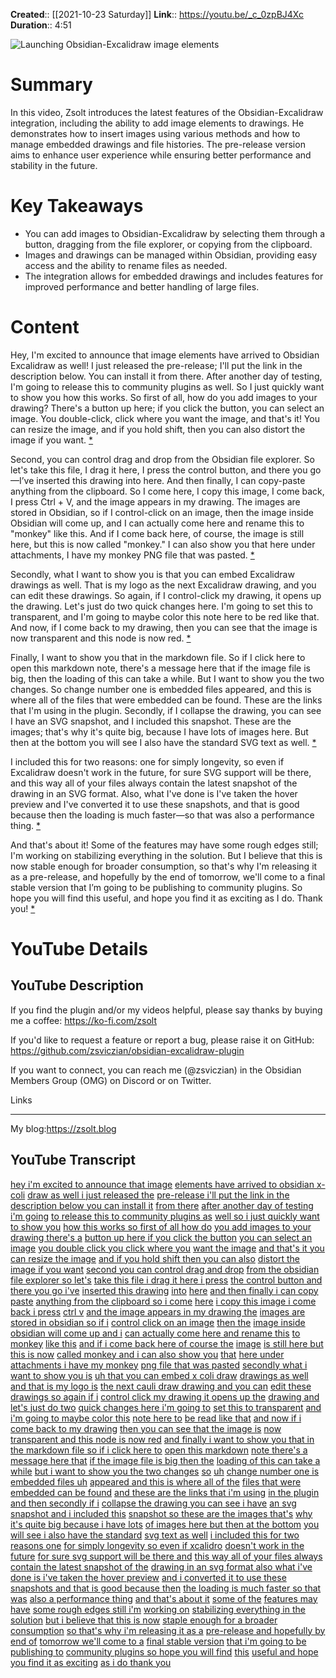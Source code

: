 **Created**:: [[2021-10-23 Saturday]]
**Link**:: https://youtu.be/_c_0zpBJ4Xc
**Duration**:: 4:51

![Launching Obsidian-Excalidraw image elements](https://youtu.be/_c_0zpBJ4Xc)

# Summary
In this video, Zsolt introduces the latest features of the Obsidian-Excalidraw integration, including the ability to add image elements to drawings. He demonstrates how to insert images using various methods and how to manage embedded drawings and file histories. The pre-release version aims to enhance user experience while ensuring better performance and stability in the future.

# Key Takeaways
- You can add images to Obsidian-Excalidraw by selecting them through a button, dragging from the file explorer, or copying from the clipboard.
- Images and drawings can be managed within Obsidian, providing easy access and the ability to rename files as needed.
- The integration allows for embedded drawings and includes features for improved performance and better handling of large files.

# Content
Hey, I'm excited to announce that image elements have arrived to Obsidian Excalidraw as well! I just released the pre-release; I'll put the link in the description below. You can install it from there. After another day of testing, I'm going to release this to community plugins as well. So I just quickly want to show you how this works. So first of all, how do you add images to your drawing? There's a button up here; if you click the button, you can select an image. You double-click, click where you want the image, and that's it! You can resize the image, and if you hold shift, then you can also distort the image if you want. [* ](https://youtu.be/_c_0zpBJ4Xc?t=0)

Second, you can control drag and drop from the Obsidian file explorer. So let's take this file, I drag it here, I press the control button, and there you go—I’ve inserted this drawing into here. And then finally, I can copy-paste anything from the clipboard. So I come here, I copy this image, I come back, I press Ctrl + V, and the image appears in my drawing. The images are stored in Obsidian, so if I control-click on an image, then the image inside Obsidian will come up, and I can actually come here and rename this to "monkey" like this. And if I come back here, of course, the image is still here, but this is now called "monkey." I can also show you that here under attachments, I have my monkey PNG file that was pasted. [* ](https://youtu.be/_c_0zpBJ4Xc?t=61)

Secondly, what I want to show you is that you can embed Excalidraw drawings as well. That is my logo as the next Excalidraw drawing, and you can edit these drawings. So again, if I control-click my drawing, it opens up the drawing. Let's just do two quick changes here. I'm going to set this to transparent, and I'm going to maybe color this note here to be red like that. And now, if I come back to my drawing, then you can see that the image is now transparent and this node is now red. [* ](https://youtu.be/_c_0zpBJ4Xc?t=114)

Finally, I want to show you that in the markdown file. So if I click here to open this markdown note, there's a message here that if the image file is big, then the loading of this can take a while. But I want to show you the two changes. So change number one is embedded files appeared, and this is where all of the files that were embedded can be found. These are the links that I'm using in the plugin. Secondly, if I collapse the drawing, you can see I have an SVG snapshot, and I included this snapshot. These are the images; that's why it's quite big, because I have lots of images here. But then at the bottom you will see I also have the standard SVG text as well. [* ](https://youtu.be/_c_0zpBJ4Xc?t=160)

I included this for two reasons: one for simply longevity, so even if Excalidraw doesn't work in the future, for sure SVG support will be there, and this way all of your files always contain the latest snapshot of the drawing in an SVG format. Also, what I've done is I've taken the hover preview and I've converted it to use these snapshots, and that is good because then the loading is much faster—so that was also a performance thing. [* ](https://youtu.be/_c_0zpBJ4Xc?t=212)

And that's about it! Some of the features may have some rough edges still; I'm working on stabilizing everything in the solution. But I believe that this is now stable enough for broader consumption, so that's why I'm releasing it as a pre-release, and hopefully by the end of tomorrow, we'll come to a final stable version that I’m going to be publishing to community plugins. So hope you will find this useful, and hope you find it as exciting as I do. Thank you! [* ](https://youtu.be/_c_0zpBJ4Xc?t=264)

# YouTube Details

## YouTube Description

If you find the plugin and/or my videos helpful, please say thanks by buying me a coffee: https://ko-fi.com/zsolt

If you'd like to request a feature or report a bug, please raise it on GitHub: https://github.com/zsviczian/obsidian-excalidraw-plugin

If you want to connect, you can reach me (@zsviczian) in the Obsidian Members Group (OMG) on Discord or on Twitter.

Links

---------

My blog:https://zsolt.blog

## YouTube Transcript

[hey i'm excited to announce that image](https://youtu.be/_c_0zpBJ4Xc?t=0) [elements have arrived to obsidian x-coli](https://youtu.be/_c_0zpBJ4Xc?t=2) [draw as well i just released the](https://youtu.be/_c_0zpBJ4Xc?t=5) [pre-release i'll put the link in the](https://youtu.be/_c_0zpBJ4Xc?t=8) [description below you can install it](https://youtu.be/_c_0zpBJ4Xc?t=11) [from there](https://youtu.be/_c_0zpBJ4Xc?t=13) [after another day of testing i'm going](https://youtu.be/_c_0zpBJ4Xc?t=14) [to release this to community plugins as](https://youtu.be/_c_0zpBJ4Xc?t=17) [well so i just quickly want to show you](https://youtu.be/_c_0zpBJ4Xc?t=20) [how this works so first of all how do](https://youtu.be/_c_0zpBJ4Xc?t=22) [you add images to your drawing there's a](https://youtu.be/_c_0zpBJ4Xc?t=24) [button up here if you click the button](https://youtu.be/_c_0zpBJ4Xc?t=27) [you can select an image](https://youtu.be/_c_0zpBJ4Xc?t=30) [you double click you click where you](https://youtu.be/_c_0zpBJ4Xc?t=32) [want the image](https://youtu.be/_c_0zpBJ4Xc?t=34) [and that's it you can resize the image](https://youtu.be/_c_0zpBJ4Xc?t=36) [and if you hold shift then you can also](https://youtu.be/_c_0zpBJ4Xc?t=39) [distort the image if you want](https://youtu.be/_c_0zpBJ4Xc?t=41) [second you can control drag and drop](https://youtu.be/_c_0zpBJ4Xc?t=45) [from the obsidian file explorer so let's](https://youtu.be/_c_0zpBJ4Xc?t=48) [take this file i drag it here i press](https://youtu.be/_c_0zpBJ4Xc?t=50) [the control button and there you go i've](https://youtu.be/_c_0zpBJ4Xc?t=53) [inserted this drawing](https://youtu.be/_c_0zpBJ4Xc?t=56) [into](https://youtu.be/_c_0zpBJ4Xc?t=59) [here](https://youtu.be/_c_0zpBJ4Xc?t=61) [and then finally i can copy paste](https://youtu.be/_c_0zpBJ4Xc?t=62) [anything from the clipboard so i come](https://youtu.be/_c_0zpBJ4Xc?t=65) [here](https://youtu.be/_c_0zpBJ4Xc?t=67) [i copy this image i come back i press](https://youtu.be/_c_0zpBJ4Xc?t=68) [ctrl v](https://youtu.be/_c_0zpBJ4Xc?t=71) [and the image appears in my drawing the](https://youtu.be/_c_0zpBJ4Xc?t=72) [images are stored in obsidian so if i](https://youtu.be/_c_0zpBJ4Xc?t=77) [control click on an image](https://youtu.be/_c_0zpBJ4Xc?t=80) [then the](https://youtu.be/_c_0zpBJ4Xc?t=82) [image inside obsidian will come up and i](https://youtu.be/_c_0zpBJ4Xc?t=84) [can actually come here and rename this](https://youtu.be/_c_0zpBJ4Xc?t=87) [to](https://youtu.be/_c_0zpBJ4Xc?t=90) [monkey](https://youtu.be/_c_0zpBJ4Xc?t=91) [like this](https://youtu.be/_c_0zpBJ4Xc?t=93) [and if i come back here of course the](https://youtu.be/_c_0zpBJ4Xc?t=94) [image](https://youtu.be/_c_0zpBJ4Xc?t=97) [is still here but this is now](https://youtu.be/_c_0zpBJ4Xc?t=98) [called monkey and i can also show you](https://youtu.be/_c_0zpBJ4Xc?t=100) [that](https://youtu.be/_c_0zpBJ4Xc?t=102) [here under attachments i have my monkey](https://youtu.be/_c_0zpBJ4Xc?t=103) [png file that was pasted](https://youtu.be/_c_0zpBJ4Xc?t=107) [secondly what i want to show you is](https://youtu.be/_c_0zpBJ4Xc?t=111) [uh that you can embed x coli draw](https://youtu.be/_c_0zpBJ4Xc?t=114) [drawings as well and that is my logo is](https://youtu.be/_c_0zpBJ4Xc?t=117) [the next cauli draw drawing and you can](https://youtu.be/_c_0zpBJ4Xc?t=120) [edit these drawings so again if i](https://youtu.be/_c_0zpBJ4Xc?t=122) [control click my drawing it opens up the](https://youtu.be/_c_0zpBJ4Xc?t=124) [drawing and let's just do two](https://youtu.be/_c_0zpBJ4Xc?t=127) [quick changes here i'm going to](https://youtu.be/_c_0zpBJ4Xc?t=130) [set this to transparent](https://youtu.be/_c_0zpBJ4Xc?t=133) [and i'm going to maybe color this](https://youtu.be/_c_0zpBJ4Xc?t=137) [note here to](https://youtu.be/_c_0zpBJ4Xc?t=141) [be read like that](https://youtu.be/_c_0zpBJ4Xc?t=143) [and now if i come back to my drawing](https://youtu.be/_c_0zpBJ4Xc?t=145) [then you can see that the image is](https://youtu.be/_c_0zpBJ4Xc?t=148) [now transparent and this node is now red](https://youtu.be/_c_0zpBJ4Xc?t=152) [and finally i want to show you that in](https://youtu.be/_c_0zpBJ4Xc?t=157) [the markdown file so if i click here to](https://youtu.be/_c_0zpBJ4Xc?t=160) [open this markdown](https://youtu.be/_c_0zpBJ4Xc?t=163) [note there's a message here that](https://youtu.be/_c_0zpBJ4Xc?t=165) [if the image file is big then the](https://youtu.be/_c_0zpBJ4Xc?t=168) [loading of this can take a while](https://youtu.be/_c_0zpBJ4Xc?t=170) [but i want to show you the two changes](https://youtu.be/_c_0zpBJ4Xc?t=173) [so](https://youtu.be/_c_0zpBJ4Xc?t=175) [uh](https://youtu.be/_c_0zpBJ4Xc?t=176) [change number one is embedded files uh](https://youtu.be/_c_0zpBJ4Xc?t=177) [appeared and this is where all of the](https://youtu.be/_c_0zpBJ4Xc?t=180) [files that were embedded can be found](https://youtu.be/_c_0zpBJ4Xc?t=183) [and these are the links that i'm using](https://youtu.be/_c_0zpBJ4Xc?t=186) [in the plugin and then secondly if i](https://youtu.be/_c_0zpBJ4Xc?t=189) [collapse the drawing you can see i have](https://youtu.be/_c_0zpBJ4Xc?t=193) [an svg snapshot and i included this](https://youtu.be/_c_0zpBJ4Xc?t=196) [snapshot so these are the images that's](https://youtu.be/_c_0zpBJ4Xc?t=200) [why it's quite big because i have lots](https://youtu.be/_c_0zpBJ4Xc?t=202) [of images here but then at the bottom](https://youtu.be/_c_0zpBJ4Xc?t=204) [you will see i also have the standard](https://youtu.be/_c_0zpBJ4Xc?t=206) [svg text as well](https://youtu.be/_c_0zpBJ4Xc?t=210) [i included this for two reasons one](https://youtu.be/_c_0zpBJ4Xc?t=212) [for simply longevity so even if xcalidro](https://youtu.be/_c_0zpBJ4Xc?t=216) [doesn't work in the future](https://youtu.be/_c_0zpBJ4Xc?t=221) [for sure svg support will be there and](https://youtu.be/_c_0zpBJ4Xc?t=223) [this way all of your files always](https://youtu.be/_c_0zpBJ4Xc?t=227) [contain the latest snapshot of the](https://youtu.be/_c_0zpBJ4Xc?t=229) [drawing in an svg format also what i've](https://youtu.be/_c_0zpBJ4Xc?t=232) [done is i've taken the hover preview](https://youtu.be/_c_0zpBJ4Xc?t=235) [and i converted it to use these](https://youtu.be/_c_0zpBJ4Xc?t=239) [snapshots and that is good because then](https://youtu.be/_c_0zpBJ4Xc?t=242) [the loading is much faster so that was](https://youtu.be/_c_0zpBJ4Xc?t=246) [also a performance thing](https://youtu.be/_c_0zpBJ4Xc?t=249) [and that's about it](https://youtu.be/_c_0zpBJ4Xc?t=252) [some of the](https://youtu.be/_c_0zpBJ4Xc?t=254) [features may have](https://youtu.be/_c_0zpBJ4Xc?t=255) [some rough edges still i'm](https://youtu.be/_c_0zpBJ4Xc?t=257) [working on](https://youtu.be/_c_0zpBJ4Xc?t=260) [stabilizing everything in the solution](https://youtu.be/_c_0zpBJ4Xc?t=262) [but i believe that this is now](https://youtu.be/_c_0zpBJ4Xc?t=264) [staple enough for a broader consumption](https://youtu.be/_c_0zpBJ4Xc?t=266) [so that's why i'm releasing it as a](https://youtu.be/_c_0zpBJ4Xc?t=269) [pre-release and hopefully by end of](https://youtu.be/_c_0zpBJ4Xc?t=271) [tomorrow we'll come to a](https://youtu.be/_c_0zpBJ4Xc?t=274) [final stable version](https://youtu.be/_c_0zpBJ4Xc?t=277) [that i'm going to be publishing to](https://youtu.be/_c_0zpBJ4Xc?t=279) [community plugins so hope you will find](https://youtu.be/_c_0zpBJ4Xc?t=281) [this](https://youtu.be/_c_0zpBJ4Xc?t=284) [useful and hope you find it as exciting](https://youtu.be/_c_0zpBJ4Xc?t=285) [as i do thank you](https://youtu.be/_c_0zpBJ4Xc?t=288) 

